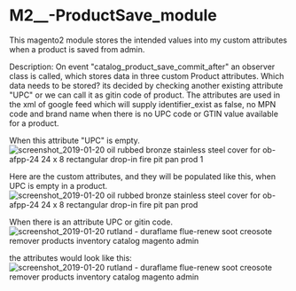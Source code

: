 # M2__-ProductSave_module
This magento2 module stores the intended values into my custom attributes when a product is saved from admin.

Description: On event "catalog_product_save_commit_after" an observer class is called, which stores data in three custom Product attributes. Which data needs to be stored? its decided by checking another existing attribute "UPC" or we can call it as gitin code of product. The attributes are used in the xml of google feed which will supply identifier_exist as false, no MPN code and brand name when there is no UPC code or GTIN value available for a product.

When this attribute "UPC" is empty.
![screenshot_2019-01-20 oil rubbed bronze stainless steel cover for ob-afpp-24 24 x 8 rectangular drop-in fire pit pan prod 1](https://user-images.githubusercontent.com/18115022/51439629-f463a800-1cde-11e9-95c0-af856a2bf7e7.png)

Here are the custom attributes, and they will be populated like this, when UPC is empty in a product.
![screenshot_2019-01-20 oil rubbed bronze stainless steel cover for ob-afpp-24 24 x 8 rectangular drop-in fire pit pan prod](https://user-images.githubusercontent.com/18115022/51439654-355bbc80-1cdf-11e9-9d23-bf174bbbe78b.png)

When there is an attribute UPC or gitin code.
![screenshot_2019-01-20 rutland - duraflame flue-renew soot creosote remover products inventory catalog magento admin](https://user-images.githubusercontent.com/18115022/51439680-93889f80-1cdf-11e9-8304-ff6a0ba8d70c.png)

the attributes would look like this: 
![screenshot_2019-01-20 rutland - duraflame flue-renew soot creosote remover products inventory catalog magento admin](https://user-images.githubusercontent.com/18115022/51439698-caf74c00-1cdf-11e9-8f98-b50c4423260b.png)
